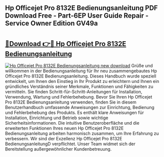 ## Hp Officejet Pro 8132E Bedienungsanleitung PDF Download Free - Part-6EP User Guide Repair - Service Owner Edition GV49a

# <h2><a href="http://df0aumq.blite.top/?on=Hp+Officejet+Pro+8132E+Bedienungsanleitung">🔗Download 👉🔴 Hp Officejet Pro 8132E Bedienungsanleitung</a></h2>

[![Hp Officejet Pro 8132E Bedienungsanleitung new download](https://i.imgur.com/lujVjoI.png)](http://df0aumq.blite.top/?on=Hp+Officejet+Pro+8132E+Bedienungsanleitung)
Grüße und willkommen in der Bedienungsanleitung für Ihr neu zusammengebautes Hp Officejet Pro 8132E Bedienungsanleitung. Dieses Handbuch wurde speziell entwickelt, um Ihnen den Einstieg in Ihr Produkt zu erleichtern und Ihnen ein gründliches Verständnis seiner Merkmale, Funktionen und Fähigkeiten zu vermitteln. Sie finden Schritt-für-Schritt-Anleitungen für Installation, Verwendung, Wartung und Fehlerbehebung. Bevor Sie Ihren Hp Officejet Pro 8132E Bedienungsanleitung verwenden, finden Sie in diesem Benutzerhandbuch umfassende Anweisungen zur Einrichtung, Bedienung und Fehlerbehebung des Produkts. Es enthält klare Anweisungen für Installation, Einrichtung und Betrieb sowie wichtige Sicherheitsinformationen. Die intuitive Benutzeroberfläche und die erweiterten Funktionen Ihres neuen Hp Officejet Pro 8132E Bedienungsanleitung arbeiten harmonisch zusammen, um Ihre Erfahrung zu verbessern. Wir sind der Exzellenz Hp Officejet Pro 8132E BedienungsanleitungD verpflichtet. Unser Team widmet sich der Bereitstellung außergewöhnlicher Kundenbetreuung.
